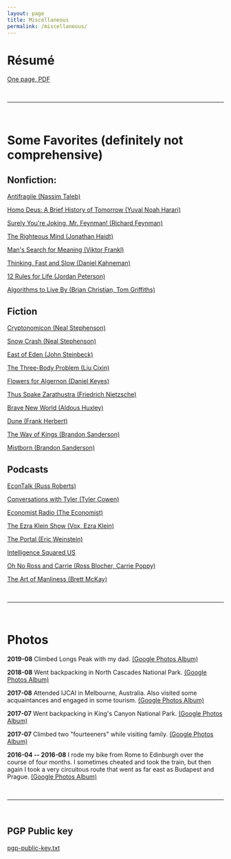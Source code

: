 ```yaml
---
layout: page
title: Miscellaneous
permalink: /miscellaneous/
---
```


<!-- ### Curriculum Vitae

[A short CV]({{site.url}}/assets/cv/dmerrell_cv.pdf)
-->

# R&eacute;sum&eacute; 

[One page, PDF]({{site.url}}/assets/cv/dmerrell_resume.pdf)

<br>

------

<br>

# Some Favorites (definitely not comprehensive)

## Nonfiction:

[Antifragile (Nassim Taleb)](https://www.amazon.com/Antifragile-Things-That-Disorder-Incerto-ebook/dp/B0083DJWGO/ref=sr_1_1?s=books&ie=UTF8&qid=1518379447&sr=1-1&keywords=antifragile)

[Homo Deus: A Brief History of Tomorrow (Yuval Noah Harari)](https://www.amazon.com/dp/B01BBQ33VE/ref=dp-kindle-redirect?_encoding=UTF8&btkr=1)

[Surely You're Joking, Mr. Feynman! (Richard Feynman)](https://www.amazon.com/Surely-Feynman-Adventures-Curious-Character/dp/0393316041)

[The Righteous Mind (Jonathan Haidt)](https://www.amazon.com/gp/product/B0052FF7YM/ref=ppx_yo_dt_b_d_asin_title_o03?ie=UTF8&psc=1)

[Man's Search for Meaning (Viktor Frankl)](https://www.amazon.com/Mans-Search-Meaning-Viktor-Frankl-ebook/dp/B009U9S6FI/ref=sr_1_3?s=books&ie=UTF8&qid=1518379497&sr=1-3&keywords=man%27s+search+for+meaning)

[Thinking, Fast and Slow (Daniel Kahneman)](https://www.amazon.com/dp/B00555X8OA/ref=dp-kindle-redirect?_encoding=UTF8&btkr=1)

[12 Rules for Life (Jordan Peterson)](https://www.amazon.com/gp/product/B01FPGY5T0/ref=ppx_yo_dt_b_d_asin_title_o05?ie=UTF8&psc=1)

[Algorithms to Live By (Brian Christian, Tom Griffiths)](https://www.amazon.com/Algorithms-Live-Computer-Science-Decisions/dp/1250118360/ref=sr_1_1?s=books&ie=UTF8&qid=1518379407&sr=1-1&keywords=algorithms+to+live+by)

## Fiction 

[Cryptonomicon (Neal Stephenson)](https://www.amazon.com/Cryptonomicon-Neal-Stephenson-ebook/dp/B000FC11A6/ref=sr_1_1?s=books&ie=UTF8&qid=1518379527&sr=1-1&keywords=cryptonomicon)

[Snow Crash (Neal Stephenson)](https://www.amazon.com/Snow-Crash-Novel-Neal-Stephenson-ebook/dp/B000FBJCJE/ref=sr_1_1?keywords=neal+stephenson+snow+crash&qid=1572813735&s=digital-text&sr=1-1)

[East of Eden (John Steinbeck)](https://www.amazon.com/dp/B001BC5HXG/ref=dp-kindle-redirect?_encoding=UTF8&btkr=1)

[The Three-Body Problem (Liu Cixin)](https://www.amazon.com/Three-Body-Problem-Cixin-Liu/dp/0765382032) 

[Flowers for Algernon (Daniel Keyes)](https://www.amazon.com/dp/B003WJQ74E/ref=dp-kindle-redirect?_encoding=UTF8&btkr=1)

[Thus Spake Zarathustra (Friedrich Nietzsche)](https://www.amazon.com/Thus-Spake-Zarathustra-book-none-ebook/dp/B0082USJ9Y/ref=sr_1_14?crid=3FB03NPPBG5LV&keywords=thus+spake+zarathustra+by+friedrich+nietzsche&qid=1572814055&sprefix=thus+spake+zar%2Caps%2C152&sr=8-14)

[Brave New World (Aldous Huxley)](https://www.amazon.com/Brave-New-World-Aldous-Huxley-ebook/dp/B00JTYQJ3K/ref=sr_1_1?s=books&ie=UTF8&qid=1518379598&sr=1-1&keywords=brave+new+world)

[Dune (Frank Herbert)](https://www.amazon.com/Dune-Frank-Herbert-ebook/dp/B00B7NPRY8/ref=sr_1_1?keywords=herbert+dune&qid=1572813486&s=digital-text&sr=1-1)

[The Way of Kings (Brandon Sanderson)](https://www.amazon.com/Way-Kings-Stormlight-Archive-Book-ebook/dp/B003P2WO5E/ref=sr_1_1?keywords=brandon+sanderson+way+of+kings&qid=1572813417&s=digital-text&sr=1-1)

[Mistborn (Brandon Sanderson)](https://www.amazon.com/gp/product/B002GYI9C4/ref=ppx_yo_dt_b_d_asin_title_o01?ie=UTF8&psc=1)


## Podcasts

[EconTalk (Russ Roberts)](http://www.econtalk.org/)

[Conversations with Tyler (Tyler Cowen)](https://conversationswithtyler.com/)

[Economist Radio (The Economist)](https://www.economist.com/podcasts/)

[The Ezra Klein Show (Vox, Ezra Klein)](https://www.vox.com/ezra-klein-show-podcast)

[The Portal (Eric Weinstein)](https://podcasts.apple.com/us/podcast/the-portal/id1469999563)

[Intelligence Squared US](https://www.intelligencesquaredus.org/podcasts)

[Oh No Ross and Carrie (Ross Blocher, Carrie Poppy)](http://ohnopodcast.com/)

[The Art of Manliness (Brett McKay)](https://www.artofmanliness.com/category/podcast/)

<br>

------

<br>


# Photos

**2019-08** Climbed Longs Peak with my dad.
[(Google Photos Album)](https://photos.app.goo.gl/MyFujuMTdAs4YPX99)

**2018-08** Went backpacking in North Cascades National Park.
[(Google Photos Album)](https://photos.app.goo.gl/GpaPURX7irQWjg1G8)

**2017-08** Attended IJCAI in Melbourne, Australia. Also visited some
acquaintances and engaged in some tourism.
[(Google Photos Album)](https://goo.gl/photos/nwE17GcCPsxdpGT39)

**2017-07** Went backpacking in King's Canyon National Park.
[(Google Photos Album)](https://photos.app.goo.gl/t8XykVyqvMuYFnxA3)

**2017-07** Climbed two "fourteeners" while visiting family. 
[(Google Photos Album)](https://goo.gl/photos/QPfwSpYcBRjTTfDt5)

**2016-04 -- 2016-08** I rode my bike from Rome to Edinburgh over the course of four months. I sometimes cheated and took the train, but then again I took a very circuitous route that went as far east as Budapest and Prague. [(Google Photos Album)](https://goo.gl/photos/9ZaJGTrX1ocAGx617)


<br>

------

<br>

## PGP Public key

[pgp-public-key.txt]({{site.url}}/assets/misc/dmerrell-pgp-public-key.txt)

<!---
This is the base Jekyll theme. You can find out more info about customizing your Jekyll theme, as well as basic Jekyll usage documentation at [jekyllrb.com](http://jekyllrb.com/)

You can find the source code for the Jekyll new theme at:
{% include icon-github.html username="jekyll" %} /
[minima](https://github.com/jekyll/minima)

You can find the source code for Jekyll at
{% include icon-github.html username="jekyll" %} /
[jekyll](https://github.com/jekyll/jekyll)
-->
